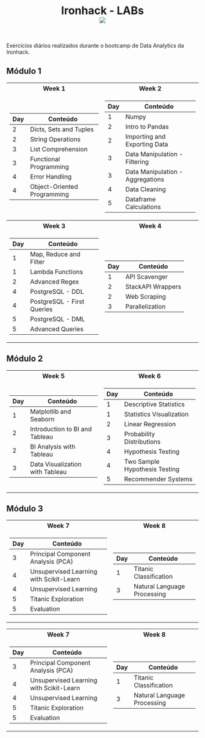 <h1 align="center"> Ironhack - LABs <br>
  <img src="https://camo.githubusercontent.com/52d2ff8778b60261533a7dba8dd989c6893a519b/68747470733a2f2f692e696d6775722e636f6d2f315167724e4e772e706e67">
</h1>
<br>

Exercícios diários realizados durante o bootcamp de Data Analytics da Ironhack.

## Módulo 1

<table>
<tr><th>Week 1</th><th>Week 2</th></tr>
<tr align="center"><td>

| Day  |  Conteúdo                   |
| ---- | ----------------------------|
|  2   | Dicts, Sets and Tuples      |
|  2   | String Operations           |
|  3   | List Comprehension          |
|  3   | Functional Programming      |
|  4   | Error Handling              |
|  4   | Object-Oriented Programming |

</td><td>

| Day  |  Conteúdo                         |
| ---- | ----------------------------      |
|  1   | Numpy                             |
|  2   | Intro to Pandas                   |
|  2   | Importing and Exporting Data      |
|  3   | Data Manipulation - Filtering     |
|  3   | Data Manipulation - Aggregations  |
|  4   | Data Cleaning                     |
|  5   | Dataframe Calculations            |

</td></tr>

<tr><th>Week 3</th><th>Week 4</th></tr>
<tr align="center"><td>

| Day  |  Conteúdo                         |
| ---- | ----------------------------      |
|  1   | Map, Reduce and Filter            |
|  1   | Lambda Functions                  |
|  2   | Advanced Regex                    |
|  4   | PostgreSQL - DDL                  |
|  4   | PostgreSQL - First Queries        |
|  5   | PostgreSQL - DML                  |
|  5   | Advanced Queries                  |

</td><td>

| Day  |  Conteúdo                         |
| ---- | ----------------------------      |
|  1   | API Scavenger                     |
|  2   | StackAPI Wrappers                 |
|  2   | Web Scraping                      |
|  3   | Parallelization                   |

</td></tr> </table>

## Módulo 2

<table>
<tr><th>Week 5</th><th>Week 6</th></tr>
<tr align="center"><td>

| Day  |  Conteúdo                         |
| ---- | ----------------------------      |
|  1   | Matplotlib and Seaborn            |
|  2   | Introduction to BI and Tableau    |
|  2   | BI Analysis with Tableau          |
|  3   | Data Visualization with Tableau   |

</td><td>

| Day  |  Conteúdo                         |
| ---- | ----------------------------      |
|  1   | Descriptive Statistics            |
|  1   | Statistics Visualization          |
|  2   | Linear Regression                 |
|  3   | Probability Distributions         |
|  4   | Hypothesis Testing                |
|  4   | Two Sample Hypothesis Testing     |
|  5   | Recommender Systems               |

</td></tr> </table>

## Módulo 3

<table>
<tr><th>Week 7</th><th>Week 8</th></tr>
<tr align="center"><td>

| Day  |  Conteúdo                               |
| ---- | ----------------------------            |
|  3   | Principal Component Analysis (PCA)      |
|  4   | Unsupervised Learning with Scikit-Learn |
|  4   | Unsupervised Learning                   |
|  5   | Titanic Exploration                     |
|  5   | Evaluation                              |

</td><td>

| Day  |  Conteúdo                         |
| ---- | ----------------------------      |
|  1   | Titanic Classification            |
|  3   | Natural Language Processing       |

</td></tr> </table>

<table>
<tr><th>Week 7</th><th>Week 8</th></tr>
<tr align="center"><td>

| Day  |  Conteúdo                               |
| ---- | ----------------------------            |
|  3   | Principal Component Analysis (PCA)      |
|  4   | Unsupervised Learning with Scikit-Learn |
|  4   | Unsupervised Learning                   |
|  5   | Titanic Exploration                     |
|  5   | Evaluation                              |

</td><td>

| Day  |  Conteúdo                         |
| ---- | ----------------------------      |
|  1   | Titanic Classification            |
|  3   | Natural Language Processing       |

</td></tr> </table>
